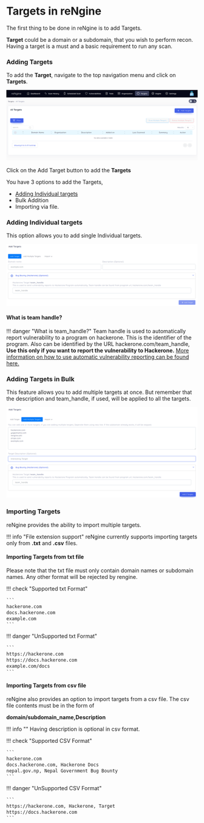 # Targets in reNgine

The first thing to be done in reNgine is to add Targets.

**Target** could be a domain or a subdomain, that you wish to perform recon. Having a target is a must and a basic requirement to run any scan.

### Adding Targets

To add the **Target**, navigate to the top navigation menu and click on **Targets**.

![](../static/usage/targets.png)

Click on the Add Target button to add the **Targets**

You have 3 options to add the Targets,

- [Adding Individual targets](#adding-individual-targets)
- Bulk Addition
- Importing via file.

### Adding Individual targets
This option allows you to add single Individual targets.

![](../static/usage/addindividual.png)


#### What is team handle?

!!! danger "What is team_handle?"
    Team handle is used to automatically report vulnerability to a program on hackerone. This is the identifier of the program.
    Also can be identified by the URL hackerone.com/team_handle, **Use this only if you want to report the vulnerability to Hackerone.** [More information on how to use automatic vulnerability reporting can be found here.](hackerone.md)


### Adding Targets in Bulk

This feature allows you to add multiple targets at once. But remember that the description and team_handle, if used, will be applied to all the targets.

![](../static/usage/addmul.png)


### Importing Targets

reNgine provides the ability to import multiple targets.

!!! info "File extension support"
    reNgine currently supports importing targets only from **.txt** and **.csv** files.

#### Importing Targets from txt file

Please note that the txt file must only contain domain names or subdomain names. Any other format will be rejected by rengine.

!!! check "Supported txt Format"

    ```
    hackerone.com
    docs.hackerone.com
    example.com
    ```

!!! danger "UnSupported txt Format"

    ```
    https://hackerone.com
    https://docs.hackerone.com
    example.com/docs
    ```

#### Importing Targets from csv file

reNgine also provides an option to import targets from a csv file. The csv file contents must be in the form of

**domain/subdomain_name,Description**

!!! info ""
Having description is optional in csv format.

!!! check "Supported CSV Format"

    ```
    hackerone.com
    docs.hackerone.com, Hackerone Docs
    nepal.gov.np, Nepal Government Bug Bounty
    ```

!!! danger "UnSupported CSV Format"

    ```
    https://hackerone.com, Hackerone, Target
    https://docs.hackerone.com
    ```
